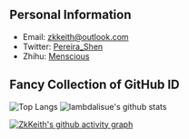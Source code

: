 

## Personal Information

- Email: [zkkeith@outlook.com](zkkeith@outlook.com])
- Twitter: [Pereira_Shen](https://twitter.com/Pereira_Shen)
- Zhihu: [Menscious](https://www.zhihu.com/people/menscious)

## Fancy Collection of GitHub ID

![Top Langs](https://github-readme-stats.vercel.app/api/top-langs/?username=Keithtab&theme=dark)
![lambdalisue's github stats](https://github-readme-stats.vercel.app/api?username=Keithtab&show_icons=true&count_private=true&line_height=40&theme=dark)

[![ZkKeith's github activity graph](https://github-readme-activity-graph.vercel.app/graph?username=ZkKeith&theme=high-contrast)](https://github.com/ashutosh00710/github-readme-activity-graph)
